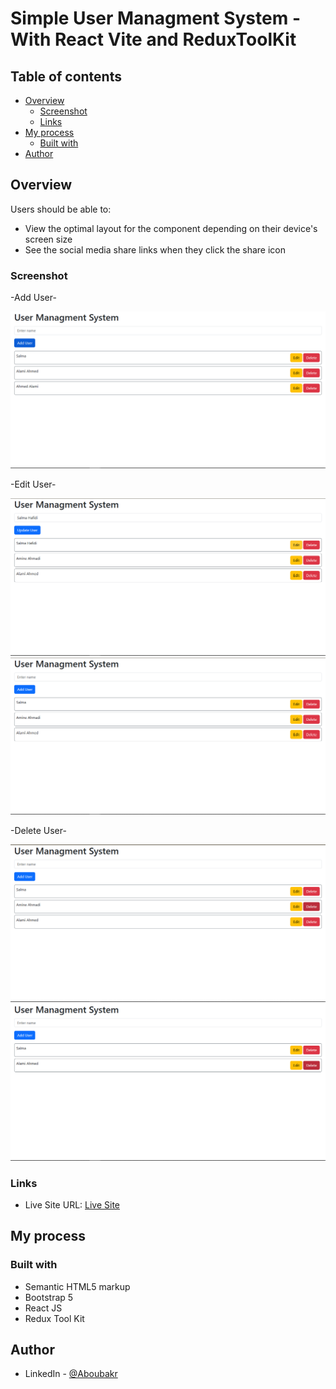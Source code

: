 # Simple User Managment System - With React Vite and ReduxToolKit


## Table of contents

- [Overview](#overview)
  - [Screenshot](#screenshot)
  - [Links](#links)
- [My process](#my-process)
  - [Built with](#built-with)
- [Author](#author)

## Overview

Users should be able to:

- View the optimal layout for the component depending on their device's screen size
- See the social media share links when they click the share icon

### Screenshot

-Add User-

![photo](./assets/preview/addUser-1.png)

-Edit User-

![photo](./assets/preview/edit-0.png)
![photo](./assets/preview/edit-1.png)

-Delete User-

![photo](./assets/preview/delete-0.png)
![photo](./assets/preview/delete-1.png)


### Links

- Live Site URL: [Live Site](https://kaleidoscopic-profiterole-f86bff.netlify.app/)

## My process

### Built with

- Semantic HTML5 markup
- Bootstrap 5
- React JS
- Redux Tool Kit

## Author

- LinkedIn - [@Aboubakr](https://www.linkedin.com/in/aboubakr-elbouzidi-b16581251/)

 
